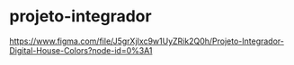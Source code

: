 # projeto-integrador

https://www.figma.com/file/J5grXjIxc9w1UyZRik2Q0h/Projeto-Integrador-Digital-House-Colors?node-id=0%3A1
